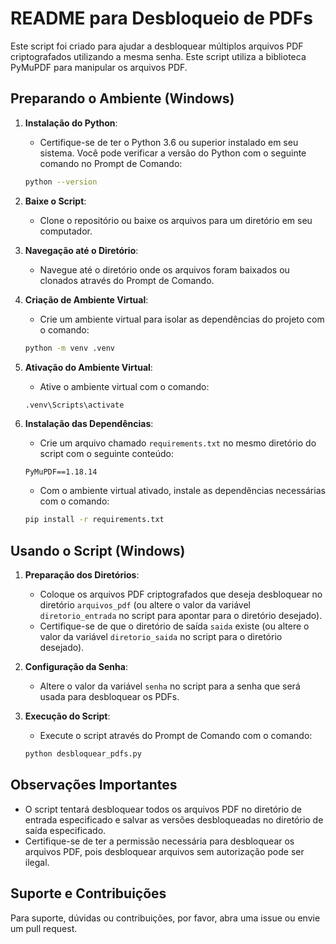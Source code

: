 # README para Desbloqueio de PDFs

Este script foi criado para ajudar a desbloquear múltiplos arquivos PDF criptografados utilizando a mesma senha. Este script utiliza a biblioteca PyMuPDF para manipular os arquivos PDF.

## Preparando o Ambiente (Windows)

1. **Instalação do Python**:
   - Certifique-se de ter o Python 3.6 ou superior instalado em seu sistema. Você pode verificar a versão do Python com o seguinte comando no Prompt de Comando:
    ```bash
    python --version
    ```

2. **Baixe o Script**:
   - Clone o repositório ou baixe os arquivos para um diretório em seu computador.
  
3. **Navegação até o Diretório**:
   - Navegue até o diretório onde os arquivos foram baixados ou clonados através do Prompt de Comando.

4. **Criação de Ambiente Virtual**:
   - Crie um ambiente virtual para isolar as dependências do projeto com o comando:
    ```bash
    python -m venv .venv
    ```

5. **Ativação do Ambiente Virtual**:
   - Ative o ambiente virtual com o comando:
    ```bash
    .venv\Scripts\activate
    ```

6. **Instalação das Dependências**:
   - Crie um arquivo chamado `requirements.txt` no mesmo diretório do script com o seguinte conteúdo:
    ```plaintext
    PyMuPDF==1.18.14
    ```
   - Com o ambiente virtual ativado, instale as dependências necessárias com o comando:
    ```bash
    pip install -r requirements.txt
    ```

## Usando o Script (Windows)

1. **Preparação dos Diretórios**:
   - Coloque os arquivos PDF criptografados que deseja desbloquear no diretório `arquivos_pdf` (ou altere o valor da variável `diretorio_entrada` no script para apontar para o diretório desejado).
   - Certifique-se de que o diretório de saída `saida` existe (ou altere o valor da variável `diretorio_saida` no script para o diretório desejado).

2. **Configuração da Senha**:
   - Altere o valor da variável `senha` no script para a senha que será usada para desbloquear os PDFs.

3. **Execução do Script**:
   - Execute o script através do Prompt de Comando com o comando:
    ```bash
    python desbloquear_pdfs.py
    ```

## Observações Importantes

- O script tentará desbloquear todos os arquivos PDF no diretório de entrada especificado e salvar as versões desbloqueadas no diretório de saída especificado.
- Certifique-se de ter a permissão necessária para desbloquear os arquivos PDF, pois desbloquear arquivos sem autorização pode ser ilegal.

## Suporte e Contribuições

Para suporte, dúvidas ou contribuições, por favor, abra uma issue ou envie um pull request.
